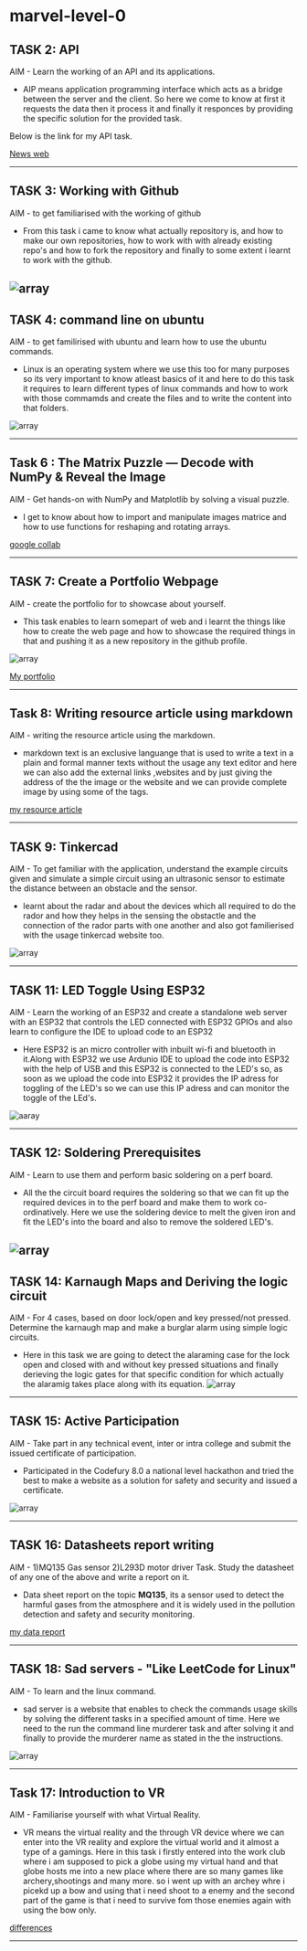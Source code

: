 # marvel-level-0 
## TASK 2: API
AIM - Learn the working of an API and its applications.
- AIP means application programming interface which acts as a bridge between the server and the  client.
So here we come to know at first it requests the data then it  process it and finally it responces by providing the specific solution for the provided task.

Below is the link for my API task.

[News web]( https://vikasbhapri-1.github.io/API-task/)

---
## TASK 3: Working with Github
AIM - to get familiarised with the working of github
- From this task i came to know what actually repository is, and how to make our own repositories, how to work with with already existing repo's and how to fork the repository and finally to some extent i learnt to work with the github. 


![array](https://raw.githubusercontent.com/vikasbhapri-1/marvel-level-1/refs/heads/main/gittask.png)
---

## TASK 4: command line on ubuntu
AIM -  to get familirised with ubuntu and learn how to use the ubuntu commands.
- Linux is an operating system where we use this too for many purposes so its very important to know atleast basics of it and here to do this task it requires to learn different types of linux commands and how to work with those commamds and create the files and to write the content into that folders.

![array](https://raw.githubusercontent.com/vikasbhapri-1/marvel-level-1/refs/heads/main/ubuntu.jpg)

---
## Task 6 : The Matrix Puzzle — Decode with NumPy & Reveal the Image
AIM - Get hands-on with NumPy and Matplotlib by solving a visual puzzle.
- I get to know about how to import and manipulate images matrice and how to use functions for reshaping and rotating arrays.

[google collab](https://colab.research.google.com/drive/1aGP_bHSbfI2FU4EgcGK032tqATWjWkSH)

---
## TASK 7: Create a Portfolio Webpage
AIM - create the portfolio for to showcase about yourself. 
- This task enables to learn somepart of web and i learnt the things like how to create the web page and how to showcase the required things in that and pushing it as a new repository in the github profile.   

![array](https://raw.githubusercontent.com/vikasbhapri-1/marvel-level-1/refs/heads/main/Screenshot%202025-09-13%20143919.png)
 
[My portfolio](https://vikasbhapri-1.github.io/my-portfolio/)

----

## Task 8: Writing resource article using markdown 
AIM - writing the resource article using the markdown. 
- markdown text is an exclusive languange that is used to write a text in a plain and formal manner texts without the usage any text editor and here we can also add the external links ,websites and by just giving the address of the the image or the website and we can provide complete image by using some of the tags.

 [my resource article](https://github.com/vikasbhapri-1/markdown.cloudcomputing) 
 
 ---

## TASK 9: Tinkercad
AIM - To get familiar with the application, understand the example circuits given and simulate a simple circuit using an ultrasonic sensor to estimate the distance between an obstacle and the sensor.
- learnt about the radar and about the devices which all required to do the rador and how they helps in the sensing the obstactle and the connection of the rador parts with one another and also got familierised with the usage tinkercad website too. 

![array](https://raw.githubusercontent.com/vikasbhapri-1/marvel-level-1/refs/heads/main/tinkercad.png)

---
## TASK 11: LED Toggle Using ESP32
AIM - Learn the working of an ESP32 and create a standalone web server with an ESP32 that controls the LED connected with ESP32 GPIOs and also learn to configure the IDE to upload code to an ESP32
- Here ESP32 is an micro controller with inbuilt wi-fi and bluetooth in it.Along with ESP32 we use Ardunio IDE to upload the code into ESP32 with the help of USB and this ESP32 is connected to the LED's so, as soon as we upload the code into ESP32 it provides the IP adress for toggling of the LED's so we can use this IP adress and can monitor the toggle of the LEd's.

![aaray](https://raw.githubusercontent.com/vikasbhapri-1/marvel-level-1/refs/heads/main/ESP32.jpg)

---

## TASK 12: Soldering Prerequisites
AIM - Learn to use them and perform basic soldering on a perf board.
- All the the circuit board requires the soldering so that we can fit up the required devices in to the perf board and make them to work co-ordinatively. Here we use the soldering device to melt the given iron and fit the LED's into the board and also to remove the soldered LED's.

![array](https://raw.githubusercontent.com/vikasbhapri-1/marvel-level-1/refs/heads/main/soldering%20.jpg)
---
## TASK 14: Karnaugh Maps and Deriving the logic circuit
AIM - For 4 cases, based on door lock/open and key pressed/not pressed. Determine the karnaugh map and make a burglar alarm using simple logic circuits.
- Here in this task we are going to detect the alaraming case for the lock open and closed with and without key pressed situations and finally derieving the logic gates for that specific condition for which actually the alaramig takes place along with its equation.
![array](https://raw.githubusercontent.com/vikasbhapri-1/marvel-level-1/refs/heads/main/kmap.jpg)

---
## TASK 15: Active Participation
AIM - Take part in any technical event, inter or intra college and submit the issued certificate of participation.
- Participated in the Codefury 8.0 a national level hackathon and tried the best to make a website as a solution for safety and security and issued a certificate.

![array](https://raw.githubusercontent.com/vikasbhapri-1/marvel-level-1/refs/heads/main/certificate%20%20-%20Copy.jpg)

---
## TASK 16: Datasheets report writing
AIM - 1)MQ135 Gas sensor 2)L293D motor driver Task. Study the datasheet of any one of the above and write a report on it.
- Data sheet report on the topic **MQ135**, its a sensor used to detect the harmful gases from the atmosphere and it is widely used in the pollution detection and safety and security monitoring.

[my data report](https://github.com/vikasbhapri-1/data-report-)

---
## TASK 18: Sad servers - "Like LeetCode for Linux"
AIM - To learn and the linux command.
- sad server is a website that enables to check the commands usage skills by solving the different tasks in a specified amount of time. Here we need to the run the command line murderer task and after solving it and finally to provide the murderer name as stated in the the instructions.

![array](https://raw.githubusercontent.com/vikasbhapri-1/marvel-level-1/refs/heads/main/sadserver.png)

---
## Task 17: Introduction to VR

AIM - Familiarise yourself with what Virtual Reality.

- VR means the virtual reality and the through VR device where we can enter into the VR reality and explore the virtual world and it almost a type of a gamings.
Here in this task i firstly entered into the work club where i am supposed to pick a globe using my virtual hand and that globe hosts me into a new place where there are so many games like archery,shootings and many more. so i went up with an archey whre i picekd up a bow and using that i need shoot to a enemy and the second part of the game is that i need to survive fom those enemies again with using the bow only.

[differences](https://github.com/vikasbhapri-1/marvel-level-1/blob/main/VR_vs_AR_Differences.pdf)

---
